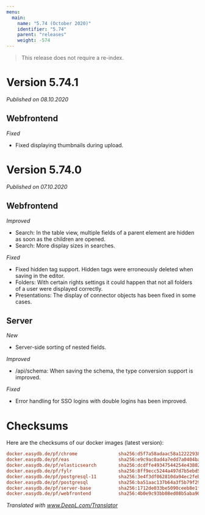 ```yaml
---
menu:
  main:
    name: "5.74 (October 2020)"
    identifier: "5.74"
    parent: "releases"
    weight: -574
---
```


> This release does not require a re-index.

# Version 5.74.1

*Published on 08.10.2020*

## Webfrontend

*Fixed*

- Fixed displaying thumbnails during upload.

# Version 5.74.0

*Published on 07.10.2020*

## Webfrontend

*Improved*

- Search: In the table view, multiple fields of a parent element are hidden as soon as the children are opened.
- Search: More display sizes in searches.

*Fixed*

- Fixed hidden tag support. Hidden tags were erroneously deleted when saving in the editor.
- Folders: With certain rights settings it could happen that not all folders of a user were displayed correctly.
- Presentations: The display of connector objects has been fixed in some cases.

## Server

*New*

- Server-side sorting of nested fields.

*Improved*

- /api/schema: When saving the schema, the type conversion support is improved.

*Fixed*

- Error handling for SSO logins with double logins has been improved.

# Checksums

Here are the checksums of our docker images (latest version):

```ini
docker.easydb.de/pf/chrome               sha256:d5f7a58adaac58a12222938ef95187f0bbdac4700131b1c3bfae21cf3ee6421e
docker.easydb.de/pf/eas                  sha256:e9c9ac0ad4a7edd7a0404bace2cdf4da84491cb841b6dfb17ddb9eb7af68e99c
docker.easydb.de/pf/elasticsearch        sha256:dcdffe49347544254e438029bcd5e784287842dfb4324c0ec4f2d96784bc2e7c
docker.easydb.de/pf/fylr                 sha256:8ff9ecc5244a497d7b5ebd59f34fa8592a949a4c5d3463dbe20c9148b178cfb8
docker.easydb.de/pf/postgresql-11        sha256:3e4f3df062810da94ec2feb7d54fa6c8aa271c600b57330086fe9c4c0623f0ff
docker.easydb.de/pf/postgresql           sha256:ba51aac137b64a3f5b79f29af94b98114994a34757d0f16885027f78b60c778c
docker.easydb.de/pf/server-base          sha256:1712de033be5090ceeb8e1fb71a908155b48e2fbd44af7ad497cc4bdd720cdcf
docker.easydb.de/pf/webfrontend          sha256:4b0e9c93bb08ed08b5aba90f696db06e98afecdf44fbb1d453ca8ad4799d9245
```



*Translated with www.DeepL.com/Translator*